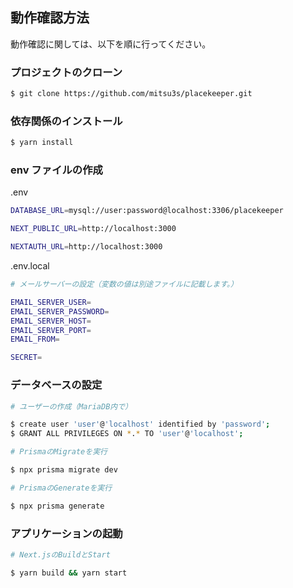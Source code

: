 ## 動作確認方法

動作確認に関しては、以下を順に行ってください。

### プロジェクトのクローン

```zsh
$ git clone https://github.com/mitsu3s/placekeeper.git
```

### 依存関係のインストール

```zsh
$ yarn install
```

### env ファイルの作成

.env

```zsh
DATABASE_URL=mysql://user:password@localhost:3306/placekeeper

NEXT_PUBLIC_URL=http://localhost:3000

NEXTAUTH_URL=http://localhost:3000
```

.env.local

```zsh
# メールサーバーの設定（変数の値は別途ファイルに記載します。）

EMAIL_SERVER_USER=
EMAIL_SERVER_PASSWORD=
EMAIL_SERVER_HOST=
EMAIL_SERVER_PORT=
EMAIL_FROM=

SECRET=
```

### データベースの設定

```zsh
# ユーザーの作成（MariaDB内で）

$ create user 'user'@'localhost' identified by 'password';
$ GRANT ALL PRIVILEGES ON *.* TO 'user'@'localhost';

# PrismaのMigrateを実行

$ npx prisma migrate dev

# PrismaのGenerateを実行

$ npx prisma generate
```

### アプリケーションの起動

```zsh
# Next.jsのBuildとStart

$ yarn build && yarn start
```
